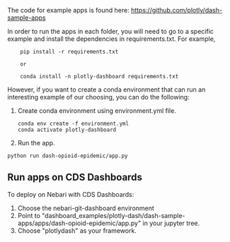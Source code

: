 The code for example apps is found here: https://github.com/plotly/dash-sample-apps

In order to run the apps in each folder, you will need to go to a specific example and install the dependencies in requirements.txt.  For example,

```
    pip install -r requirements.txt

    or

    conda install -n plotly-dashboard requirements.txt
```

However, if you want to create a conda environment that can run an interesting example of our choosing, you can do the following:

1. Create conda environment using environment.yml file.
   
    ```
    conda env create -f environment.yml
    conda activate plotly-dashboard

    ```

2.  Run the app. 
   
   ```
   python run dash-opioid-epidemic/app.py

   ```

## Run apps on CDS Dashboards

To deploy on Nebari with CDS Dashboards: 

1. Choose the nebari-git-dashboard environment 
2. Point to  "dashboard_examples/plotly-dash/dash-sample-apps/apps/dash-opioid-epidemic/app.py" in your jupyter tree. 
3. Choose "plotlydash" as your framework.